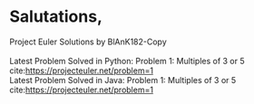 # Salutations,

Project Euler Solutions by BlAnK182-Copy<br/>
<br/>
Latest Problem Solved in Python: Problem 1: Multiples of 3 or 5<br/>
cite:https://projecteuler.net/problem=1
<br/>
Latest Problem Solved in Java: Problem 1: Multiples of 3 or 5<br/>
cite:https://projecteuler.net/problem=1
<br/>
